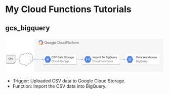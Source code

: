 # My Cloud Functions Tutorials
## gcs_bigquery
![image](https://github.com/nishipy/CloudFunctions/blob/master/gcs_bigquery/gcs_bigquery.png)
* Trigger: Uploaded CSV data to Google Cloud Storage.
* Function: Import the CSV data into BigQuery.
